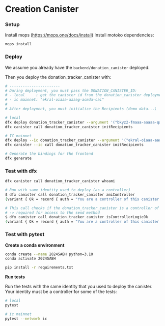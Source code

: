 # Creation Canister

### Setup

Install mops (https://mops.one/docs/install)
Install motoko dependencies:

```bash
mops install
```

### Deploy

We assume you already have the `backend/donation_canister` deployed.

Then you deploy the donation_tracker_canister with:

```bash
# -----------------------
# During deployment, you must pass the DONATION_CANISTER_ID:
# - local     : get the canister id from the donation_canister deployment step
# - ic mainnet: "ekral-oiaaa-aaaag-acmda-cai"
#
# After deployment, you must initialize the Recipients (demo data...)

# local
dfx deploy donation_tracker_canister --argument '("bkyz2-fmaaa-aaaaa-qaaaq-cai")'
dfx canister call donation_tracker_canister initRecipients

# IC mainnet
dfx deploy --ic donation_tracker_canister --argument '("ekral-oiaaa-aaaag-acmda-cai")'
dfx canister --ic call donation_tracker_canister initRecipients

# Generate the bindings for the frontend
dfx generate
```

### Test with dfx

```bash
dfx canister call donation_tracker_canister whoami

# Run with same identity used to deploy (as a controller)
$ dfx canister call donation_tracker_canister amiController
(variant { Ok = record { auth = "You are a controller of this canister." } })

# This call checks if the donation_tracker_canister is a controller of the donation_canister
# -> required for access to the send method
$ dfx canister call donation_tracker_canister isControllerLogicOk
(variant { Ok = record { auth = "You are a controller of this canister." } })
```

### Test with pytest

**Create a conda environment**

```bash
conda create --name 2024SABH python=3.10
conda activate 2024SABH

pip install -r requirements.txt
```

**Run tests**

Run the tests with the same identity that you used to deploy the canister.
Your identity must be a controller for some of the tests:

```bash
# local
pytest

# ic mainnet
pytest --network ic
```